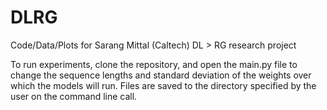 # DLRG
Code/Data/Plots for Sarang Mittal (Caltech) DL > RG research project

To run experiments, clone the repository, and open the main.py file to change the sequence lengths and standard deviation of the weights
over which the models will run. Files are saved to the directory specified by the user on the command line call.
